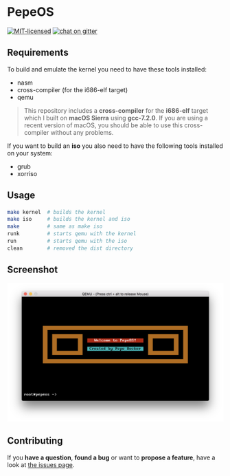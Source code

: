 # PepeOS

[![MIT-licensed](https://img.shields.io/github/license/pepebecker/pepeos.svg)](https://opensource.org/licenses/MIT)
[![chat on gitter](https://badges.gitter.im/pepebecker.svg)](https://gitter.im/pepebecker)

## Requirements

To build and emulate the kernel you need to have these tools installed:

* nasm
* cross-compiler (for the i686-elf target)
* qemu

>This repository includes a **cross-compiler** for the **i686-elf** target which I built on **macOS Sierra** using **gcc-7.2.0**. If you are using a recent version of macOS, you should be able to use this cross-compiler without any problems.

If you want to build an **iso** you also need to have the following tools installed on your system:

* grub
* xorriso

## Usage

```bash
make kernel  # builds the kernel
make iso     # builds the kernel and iso
make         # same as make iso
runk         # starts qemu with the kernel
run          # starts qemu with the iso
clean        # removed the dist directory
```

## Screenshot

![Screenshot](screenshot.png)

## Contributing

If you **have a question**, **found a bug** or want to **propose a feature**, have a look at [the issues page](https://github.com/pepebecker/pepeos/issues).
